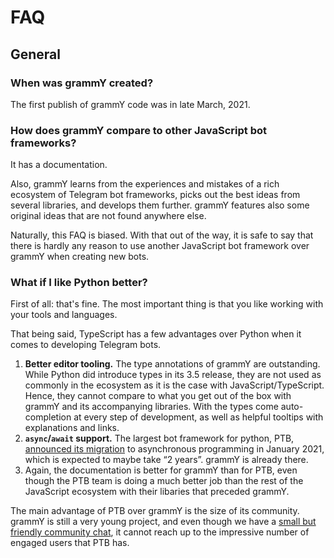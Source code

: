 # FAQ

## General

### When was grammY created?

The first publish of grammY code was in late March, 2021.

### How does grammY compare to other JavaScript bot frameworks?

It has a documentation.

Also, grammY learns from the experiences and mistakes of a rich ecosystem of Telegram bot frameworks, picks out the best ideas from several libraries, and develops them further.
grammY features also some original ideas that are not found anywhere else.

Naturally, this FAQ is biased.
With that out of the way, it is safe to say that there is hardly any reason to use another JavaScript bot framework over grammY when creating new bots.

### What if I like Python better?

First of all: that's fine.
The most important thing is that you like working with your tools and languages.

That being said, TypeScript has a few advantages over Python when it comes to developing Telegram bots.

1. **Better editor tooling.** The type annotations of grammY are outstanding.
   While Python did introduce types in its 3.5 release, they are not used as commonly in the ecosystem as it is the case with JavaScript/TypeScript.
   Hence, they cannot compare to what you get out of the box with grammY and its accompanying libraries.
   With the types come auto-completion at every step of development, as well as helpful tooltips with explanations and links.
2. **`async`/`await` support.** The largest bot framework for python, PTB, [announced its migration](https://telegram.me/pythontelegrambotchannel/94) to asynchronous programming in January 2021, which is expected to maybe take “2 years”. grammY is already there.
3. Again, the documentation is better for grammY than for PTB, even though the PTB team is doing a much better job than the rest of the JavaScript ecosystem with their libaries that preceded grammY.

The main advantage of PTB over grammY is the size of its community.
grammY is still a very young project, and even though we have a [small but friendly community chat](https://telegram.me/grammyjs), it cannot reach up to the impressive number of engaged users that PTB has.
